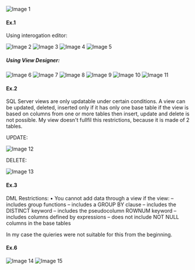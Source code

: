 ![Image 1](https://github.com/AshleyBlair/SQL/blob/master/LAB8/screenshots/tasks8.png)

#### Ex.1

Using interogation editor:

![Image 2](https://github.com/AshleyBlair/SQL/blob/master/LAB8/screenshots/1_1.png)
![Image 3](https://github.com/AshleyBlair/SQL/blob/master/LAB8/screenshots/1_2.png)
![Image 4](https://github.com/AshleyBlair/SQL/blob/master/LAB8/screenshots/1_3.png)
![Image 5](https://github.com/AshleyBlair/SQL/blob/master/LAB8/screenshots/1_4.png)

##### Using View Designer:

![Image 6](https://github.com/AshleyBlair/SQL/blob/master/LAB8/screenshots/1_5.png)
![Image 7](https://github.com/AshleyBlair/SQL/blob/master/LAB8/screenshots/1_6.png)
![Image 8](https://github.com/AshleyBlair/SQL/blob/master/LAB8/screenshots/1_7.png)
![Image 9](https://github.com/AshleyBlair/SQL/blob/master/LAB8/screenshots/1_8.png)
![Image 10](https://github.com/AshleyBlair/SQL/blob/master/LAB8/screenshots/1_9.png)
![Image 11](https://github.com/AshleyBlair/SQL/blob/master/LAB8/screenshots/1_10.png)

#### Ex.2

SQL Server views are only updatable under certain conditions. A view can be updated, deleted, inserted only if it has only one base table if the view is based on columns from one or more tables then insert, update and delete is not possible. My view doesn't fullfil this restrictions, because it is made of 2 tables.

UPDATE:

![Image 12](https://github.com/AshleyBlair/SQL/blob/master/LAB8/screenshots/2_1.png)

DELETE:

![Image 13](https://github.com/AshleyBlair/SQL/blob/master/LAB8/screenshots/2_2.png)

#### Ex.3

 DML Restrictions:
 • You cannot add data through a view if the view: 
 – includes group functions 
 – includes a GROUP BY clause 
 – includes the DISTINCT keyword 
 – includes the pseudocolumn ROWNUM keyword 
 – includes columns defined by expressions 
 – does not include NOT NULL columns in the base tables
 
 In my case the quieries were not suitable for this from the beginning.
 
 #### Ex.6
 
 ![Image 14](https://github.com/AshleyBlair/SQL/blob/master/LAB8/screenshots/7_1.png)
 ![Image 15](https://github.com/AshleyBlair/SQL/blob/master/LAB8/screenshots/6_done.png)
 
